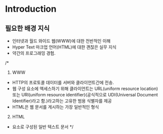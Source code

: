 # Introduction

## 필요한 배경 지식
- 인터넷과 월드 와이드 웹(WWW)에 대한 전반적인 이해
- Hyper Text 마크업 언어(HTML)에 대한 괜찮은 실무 지식
- 약간의 프로그래밍 경험. 

/*
  1. WWW
  - HTTP의 프로토콜 데이터를 서버와 클라이언트간에 전송.
  - 웹 구성 요소에 액세스하기 위해 클라이언트는 URL(uniform resource location) 또는 URI(uniform resource identifier)(공식적으로 UDI(Universal Document Identifier)라고 함.)라고하는 고유한 범용 식별자를 제공 
  - HTML은 웹 문서를 게시하는 가장 일반적인 형식
  2. HTML
  - 요소로 구성된 일반 텍스트 문서
*/